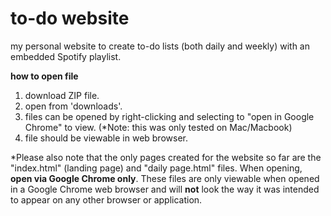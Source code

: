 # to-do website
my personal website to create to-do lists (both daily and weekly) with an embedded Spotify playlist. 

**how to open file**

1. download ZIP file.
2. open from 'downloads'.
3. files can be opened by right-clicking and selecting to "open in Google Chrome" to view. (*Note: this was only tested on Mac/Macbook)
4. file should be viewable in web browser. 
 
*Please also note that the only pages created for the website so far are the "index.html" (landing page) and "daily page.html" files. When opening, **open via Google Chrome only**. These files are  only viewable when opened in a Google Chrome web browser and will **not** look the way it was intended to appear on any other browser or application.

